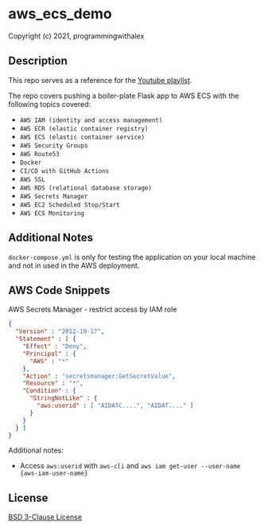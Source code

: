 # aws_ecs_demo

Copyright (c) 2021, programmingwithalex

## Description

This repo serves as a reference for the [Youtube playlist](https://www.youtube.com/watch?v=kqa_cchAMLY&list=PL0dOL8Z7pG3IWsvseNd-JoFTHL16P_iTC&index=1).

The repo covers pushing a boiler-plate Flask app to AWS ECS with the following topics covered:

* `AWS IAM (identity and access management)`
* `AWS ECR (elastic container registry)`
* `AWS ECS (elastic container service)`
* `AWS Security Groups`
* `AWS Route53`
* `Docker`
* `CI/CD with GitHub Actions`
* `AWS SSL`
* `AWS RDS (relational database storage)`
* `AWS Secrets Manager`
* `AWS EC2 Scheduled Stop/Start`
* `AWS ECS Monitoring`

## Additional Notes

`docker-compose.yml` is only for testing the application on your local machine and not in used in the AWS deployment.

## AWS Code Snippets

AWS Secrets Manager - restrict access by IAM role

```json
{
  "Version" : "2012-10-17",
  "Statement" : [ {
    "Effect" : "Deny",
    "Principal" : {
      "AWS" : "*"
    },
    "Action" : "secretsmanager:GetSecretValue",
    "Resource" : "*",
    "Condition" : {
      "StringNotLike" : {
        "aws:userid" : [ "AIDATC....", "AIDAT...." ]
      }
    }
  } ]
}
```

Additional notes:

* Access `aws:userid` with `aws-cli` and `aws iam get-user --user-name {aws-iam-user-name}`

## License

[BSD 3-Clause License](https://github.com/programmingwithalex/aws-ecs-demo/blob/main/LICENSE)
